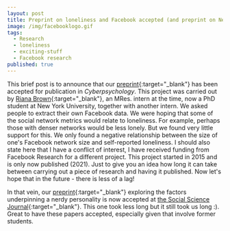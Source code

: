```yaml
---
layout: post
title: Preprint on loneliness and Facebook accepted (and preprint on Nerds as well!).
image: /img/facebooklogo.gif
tags:
  - Research
  - loneliness
  - exciting-stuff
  - Facebook research
published: true
---
```


This brief post is to announce that our [preprint](https://doi.org/10.17605/OSF.IO/S2KYA){:target="_blank"} has been accepted for publication in _Cyberpsychology_. This project was carried out by [Riana Brown](https://wp.nyu.edu/craiglab/aboutus){:target="_blank"}, an MRes. intern at the time, now a PhD student at New York University, together with another intern. We asked people to extract their own Facebook data. We were hoping that some of the social network metrics would relate to loneliness. For example, perhaps those with denser networks would be less lonely. But we found very little support for this. We only found a negative relationship between the size of one's Facebook network size and self-reported loneliness. I should also state here that I have a conflict of interest, I have received funding from Facebook Research for a different project. This project started in 2015 and is only now published (2021). Just to give you an idea how long it can take between carrying out a piece of research and having it published. Now let's hope that in the future - there is less of a lag! 

In that vein, our [preprint](https://doi.org/10.31234/osf.io/xt8ey){:target="_blank"} exploring the factors underpinning a nerdy personality is now accepted at [the Social Science Journal](https://doi.org/10.1080/03623319.2021.1884775){:target="_blank"}. This one took less long but it still took us long :). Great to have these papers accepted, especially given that involve former students.